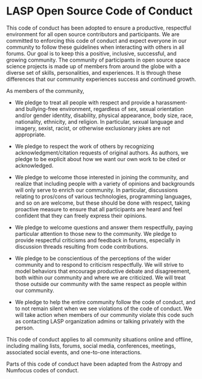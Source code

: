 # LASP Open Source Code of Conduct

This code of conduct has been adopted to ensure a productive, respectful environment
for all open source contributors and participants. We are committed to enforcing this code of conduct
and expect everyone in our community to follow these guidelines when interacting with others in all forums. Our goal is
to keep this a positive, inclusive, successful, and growing community. The community of participants in open source
space science projects is made up of members from around the globe with a diverse set of skills, personalities, and
experiences. It is through these differences that our community experiences success and continued growth.

As members of the community,

- We pledge to treat all people with respect and provide a harassment- and bullying-free environment, regardless of sex,
  sexual orientation and/or gender identity, disability, physical appearance, body size, race, nationality, ethnicity,
  and religion. In particular, sexual language and imagery, sexist, racist, or otherwise exclusionary jokes are not
  appropriate.

- We pledge to respect the work of others by recognizing acknowledgment/citation requests of original authors. As
  authors, we pledge to be explicit about how we want our own work to be cited or acknowledged.

- We pledge to welcome those interested in joining the community, and realize that including people with a variety of
  opinions and backgrounds will only serve to enrich our community. In particular, discussions relating to pros/cons of
  various technologies, programming languages, and so on are welcome, but these should be done with respect, taking
  proactive measure to ensure that all participants are heard and feel confident that they can freely express their
  opinions.

- We pledge to welcome questions and answer them respectfully, paying particular attention to those new to the
  community. We pledge to provide respectful criticisms and feedback in forums, especially in discussion threads
  resulting from code contributions.

- We pledge to be conscientious of the perceptions of the wider community and to respond to criticism respectfully. We
  will strive to model behaviors that encourage productive debate and disagreement, both within our community and where
  we are criticized. We will treat those outside our community with the same respect as people within our community.

- We pledge to help the entire community follow the code of conduct, and to not remain silent when we see violations of
  the code of conduct. We will take action when members of our community violate this code such as contacting
  LASP organization admins or talking privately with the person.

This code of conduct applies to all community situations online and offline, including mailing lists, forums, social
media, conferences, meetings, associated social events, and one-to-one interactions.

Parts of this code of conduct have been adapted from the Astropy and Numfocus codes of conduct.
